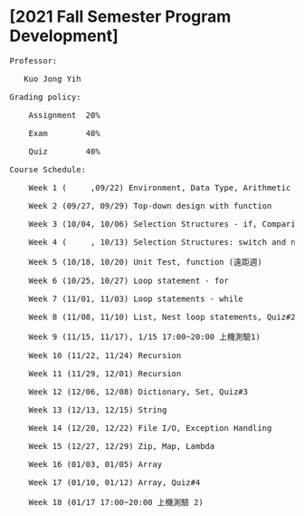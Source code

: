 <h1>[2021 Fall Semester Program Development]<br /></h1>
 <pre>
Professor:<br />
   Kuo Jong Yih<br />
Grading policy:<br />
    Assignment  20%<br />
    Exam        40%<br />
    Quiz        40%<br />
Course Schedule:<br />
    Week 1 (     ,09/22) Environment, Data Type, Arithmetic operator, I/O<br />
    Week 2 (09/27, 09/29) Top-down design with function<br />
    Week 3 (10/04, 10/06) Selection Structures - if, Comparison and logic operator<br />
    Week 4 (     , 10/13) Selection Structures: switch and nest if, Quiz#1<br />
    Week 5 (10/18, 10/20) Unit Test, function (遠距週)<br />
    Week 6 (10/25, 10/27) Loop statement - for<br />
    Week 7 (11/01, 11/03) Loop statements - while<br />
    Week 8 (11/08, 11/10) List, Nest loop statements, Quiz#2<br />
    Week 9 (11/15, 11/17), 1/15 17:00~20:00 上機測驗1)<br />
    Week 10 (11/22, 11/24) Recursion<br />
    Week 11 (11/29, 12/01) Recursion<br />
    Week 12 (12/06, 12/08) Dictionary, Set, Quiz#3<br />
    Week 13 (12/13, 12/15) String<br />
    Week 14 (12/20, 12/22) File I/O, Exception Handling<br />
    Week 15 (12/27, 12/29) Zip, Map, Lambda<br />
    Week 16 (01/03, 01/05) Array<br />
    Week 17 (01/10, 01/12) Array, Quiz#4<br />
    Week 18 (01/17 17:00~20:00 上機測驗 2)<br />
